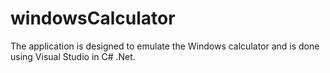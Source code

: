 # windowsCalculator
 The application is designed to emulate the Windows calculator and is done using Visual Studio in C# .Net. 
